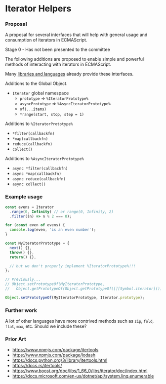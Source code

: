 # Iterator Helpers

### Proposal

A proposal for several interfaces that will help with general usage and
consumption of iterators in ECMAScript.

Stage 0 - Has not been presented to the committee 

The following additions are proposed to enable simple and powerful methods of
interacting with iterators in ECMAScript. 

Many [libraries and languages](#prior-art) already provide these interfaces.

Additions to the Global Object.

- `Iterator` global namespace
  - `prototype` => `%IteratorPrototype%`
  - `asyncPrototype` => `%AsyncIteratorPrototype%`
  - `of(...items)`
  - `*range(start, stop, step = 1)`

Additions to `%IteratorPrototype%`

- `*filter(callbackfn)`
- `*map(callbackfn)`
- `reduce(callbackfn)`
- `collect()`

Additions to `%AsyncIteratorPrototype%`

- `async *filter(callbackfn)`
- `async *map(callbackfn)`
- `async reduce(callbackfn)`
- `async collect()`

### Example usage

```js
const evens = Iterator
  .range(0, Infinity) // or range(0, Infinity, 2)
  .filter((n) => n % 2 === 0);

for (const even of evens) {
  console.log(even, 'is an even number');
}
```

```js
const MyIteratorPrototype = {
  next() {},
  throw() {},
  return() {},

  // but we don't properly implement %IteratorPrototype%!!!
};

// Previously...
// Object.setPrototypeOf(MyIteratorPrototype,
//   Object.getPrototypeOf(Object.getPrototypeOf([][Symbol.iterator]())));

Object.setPrototypeOf(MyIteratorPrototype, Iterator.prototype);
```

### Further work

A lot of other languages have more contrived methods such as `zip`, `fold`,
`flat`, `max`, etc. Should we include these?

### Prior Art

- https://www.npmjs.com/package/itertools
- https://www.npmjs.com/package/lodash
- https://docs.python.org/3/library/itertools.html
- https://docs.rs/itertools/
- https://www.boost.org/doc/libs/1_66_0/libs/iterator/doc/index.html
- https://docs.microsoft.com/en-us/dotnet/api/system.linq.enumerable
